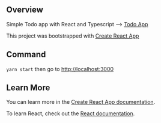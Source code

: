 ## Overview
Simple Todo app with React and Typescript --> [Todo App](https://todolist-ebad1.firebaseapp.com/)

This project was bootstrapped with [Create React App](https://github.com/facebook/create-react-app)

## Command

`yarn start` then go to [http://localhost:3000](http://localhost:3000)

## Learn More

You can learn more in the [Create React App documentation](https://facebook.github.io/create-react-app/docs/getting-started).

To learn React, check out the [React documentation](https://reactjs.org/).
